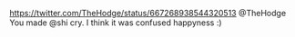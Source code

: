 https://twitter.com/TheHodge/status/667268938544320513 @TheHodge You made @shi cry. I think it was confused happyness :)